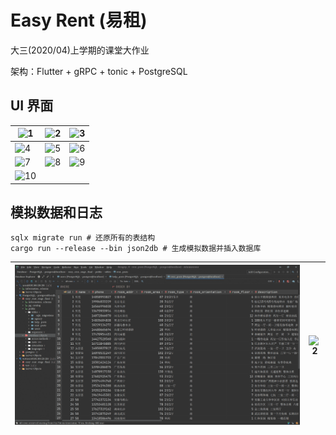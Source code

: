 # Easy Rent (易租)

大三(2020/04)上学期的课堂大作业

架构：Flutter + gRPC + tonic + PostgreSQL

## UI 界面

| ![1](https://backup-1257461215.cos.ap-nanjing.myqcloud.com/easyrent/register.png)   | ![2](https://backup-1257461215.cos.ap-nanjing.myqcloud.com/easyrent/home.png)   | ![3](https://backup-1257461215.cos.ap-nanjing.myqcloud.com/easyrent/details.png)   |
|----------------------------------------------------------|----------------------------------------------------------|----------------------------------------------------------|
| ![4](https://backup-1257461215.cos.ap-nanjing.myqcloud.com/easyrent/members.png)   | ![5](https://backup-1257461215.cos.ap-nanjing.myqcloud.com/easyrent/select.png)   | ![6](https://backup-1257461215.cos.ap-nanjing.myqcloud.com/easyrent/rent-1.png)   |
| ![7](https://backup-1257461215.cos.ap-nanjing.myqcloud.com/easyrent/rent.png)   | ![8](https://backup-1257461215.cos.ap-nanjing.myqcloud.com/easyrent/help-1.png)   | ![9](https://backup-1257461215.cos.ap-nanjing.myqcloud.com/easyrent/help.png) |
| ![10](https://backup-1257461215.cos.ap-nanjing.myqcloud.com/easyrent/user.png) |

## 模拟数据和日志

```shell
sqlx migrate run # 还原所有的表结构
cargo run --release --bin json2db # 生成模拟数据并插入数据库
```



| ![1](./screenshots/fake_data.png) | ![2](https://backup-1257461215.cos.ap-nanjing.myqcloud.com/easyrent/log.png) |
| ----------- | ----------- |
